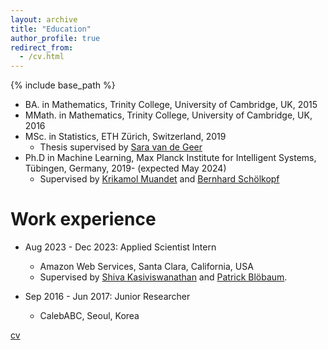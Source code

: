 ```yaml
---
layout: archive
title: "Education"
author_profile: true
redirect_from:
  - /cv.html
---
```



{% include base_path %}


* BA. in Mathematics, Trinity College, University of Cambridge, UK, 2015
* MMath. in Mathematics, Trinity College, University of Cambridge, UK, 2016
* MSc. in Statistics, ETH Zürich, Switzerland, 2019
  * Thesis supervised by [Sara van de Geer](https://stat.ethz.ch/~vsara/)
* Ph.D in Machine Learning, Max Planck Institute for Intelligent Systems, Tübingen, Germany, 2019- (expected May 2024)
  * Supervised by [Krikamol Muandet](https://www.krikamol.org/) and [Bernhard Schölkopf](https://is.mpg.de/~bs)

Work experience
======
* Aug 2023 - Dec 2023: Applied Scientist Intern
  * Amazon Web Services, Santa Clara, California, USA
  * Supervised by [Shiva Kasiviswanathan](https://www.shivakasiviswanathan.com/index.html) and [Patrick Blöbaum](https://www.amazon.science/author/patrick-bloebaum). 

* Sep 2016 - Jun 2017: Junior Researcher
  * CalebABC, Seoul, Korea

[cv](/files/cv_jun.pdf)
